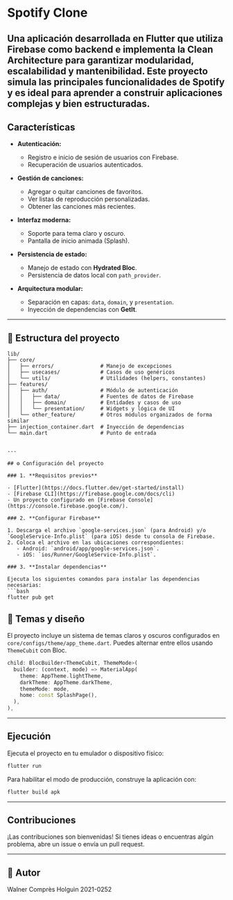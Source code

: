 #  Spotify Clone
Una aplicación desarrollada en Flutter que utiliza Firebase como backend e implementa la Clean Architecture para garantizar modularidad, escalabilidad y mantenibilidad. Este proyecto simula las principales funcionalidades de Spotify y es ideal para aprender a construir aplicaciones complejas y bien estructuradas.
---

## Características

- **Autenticación:**
  - Registro e inicio de sesión de usuarios con Firebase.
  - Recuperación de usuarios autenticados.
  
- **Gestión de canciones:**
  - Agregar o quitar canciones de favoritos.
  - Ver listas de reproducción personalizadas.
  - Obtener las canciones más recientes.

- **Interfaz moderna:**
  - Soporte para tema claro y oscuro.
  - Pantalla de inicio animada (Splash).

- **Persistencia de estado:**
  - Manejo de estado con **Hydrated Bloc**.
  - Persistencia de datos local con `path_provider`.

- **Arquitectura modular:**
  - Separación en capas: `data`, `domain`, y `presentation`.
  - Inyección de dependencias con **GetIt**.

---

## 📂 Estructura del proyecto

```plaintext
lib/
├── core/
│   ├── errors/               # Manejo de excepciones
│   ├── usecases/             # Casos de uso genéricos
│   └── utils/                # Utilidades (helpers, constantes)
├── features/
│   ├── auth/                 # Módulo de autenticación
│   │   ├── data/             # Fuentes de datos de Firebase
│   │   ├── domain/           # Entidades y casos de uso
│   │   └── presentation/     # Widgets y lógica de UI
│   └── other_feature/        # Otros módulos organizados de forma similar
├── injection_container.dart  # Inyección de dependencias
└── main.dart                 # Punto de entrada


---

## ⚙️ Configuración del proyecto

### 1. **Requisitos previos**

- [Flutter](https://docs.flutter.dev/get-started/install)
- [Firebase CLI](https://firebase.google.com/docs/cli)
- Un proyecto configurado en [Firebase Console](https://console.firebase.google.com/).

### 2. **Configurar Firebase**

1. Descarga el archivo `google-services.json` (para Android) y/o `GoogleService-Info.plist` (para iOS) desde tu consola de Firebase.
2. Coloca el archivo en las ubicaciones correspondientes:
   - Android: `android/app/google-services.json`.
   - iOS: `ios/Runner/GoogleService-Info.plist`.

### 3. **Instalar dependencias**

Ejecuta los siguientes comandos para instalar las dependencias necesarias:
```bash
flutter pub get
```

## 🌈 Temas y diseño

El proyecto incluye un sistema de temas claros y oscuros configurados en `core/configs/theme/app_theme.dart`. Puedes alternar entre ellos usando `ThemeCubit` con Bloc.

```dart
child: BlocBuilder<ThemeCubit, ThemeMode>(
  builder: (context, mode) => MaterialApp(
    theme: AppTheme.lightTheme,
    darkTheme: AppTheme.darkTheme,
    themeMode: mode,
    home: const SplashPage(),
  ),
),
```

---

##  Ejecución

Ejecuta el proyecto en tu emulador o dispositivo físico:
```bash
flutter run
```

Para habilitar el modo de producción, construye la aplicación con:
```bash
flutter build apk
```

---

##  Contribuciones

¡Las contribuciones son bienvenidas! Si tienes ideas o encuentras algún problema, abre un issue o envía un pull request.

---

## 📜 Autor
  Walner Comprès Holguìn 2021-0252
